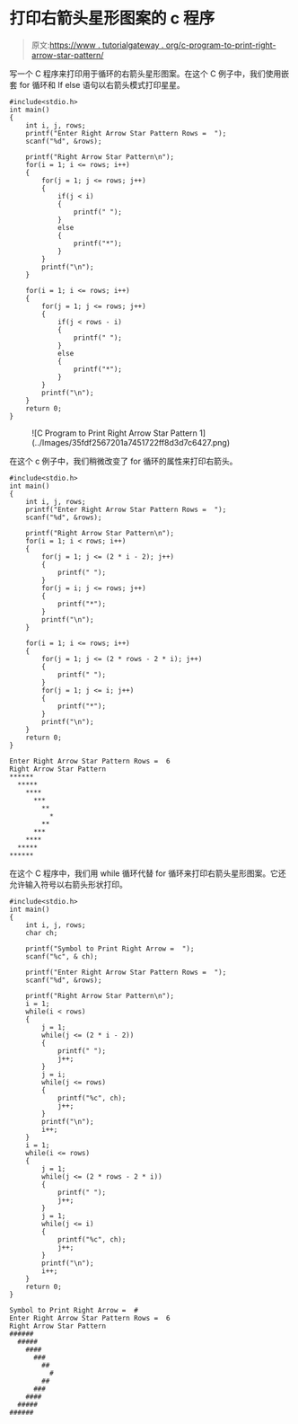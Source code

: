 # 打印右箭头星形图案的 c 程序

> 原文:[https://www . tutorialgateway . org/c-program-to-print-right-arrow-star-pattern/](https://www.tutorialgateway.org/c-program-to-print-right-arrow-star-pattern/)

写一个 C 程序来打印用于循环的右箭头星形图案。在这个 C 例子中，我们使用嵌套 for 循环和 If else 语句以右箭头模式打印星星。

```
#include<stdio.h>
int main()
{
 	int i, j, rows; 
 	printf("Enter Right Arrow Star Pattern Rows =  ");
 	scanf("%d", &rows);

    printf("Right Arrow Star Pattern\n");
	for(i = 1; i <= rows; i++)
	{
        for(j = 1; j <= rows; j++)
        {
            if(j < i)
            {
                printf(" ");
            }
            else
            {
                printf("*");
            }
        }
		printf("\n");
	}

    for(i = 1; i <= rows; i++)
	{
		for(j = 1; j <= rows; j++)
		{
            if(j < rows - i)
            {
                printf(" ");
            }
            else
            {
                printf("*");
            }		
		}
		printf("\n");
	}
 	return 0;
}
```

<figure class="wp-block-image size-large">![C Program to Print Right Arrow Star Pattern 1](../Images/35fdf2567201a7451722ff8d3d7c6427.png)</figure>

在这个 c 例子中，我们稍微改变了 for 循环的属性来打印右箭头。

```
#include<stdio.h>
int main()
{
 	int i, j, rows; 
 	printf("Enter Right Arrow Star Pattern Rows =  ");
 	scanf("%d", &rows);

    printf("Right Arrow Star Pattern\n");
	for(i = 1; i < rows; i++)
	{
        for(j = 1; j <= (2 * i - 2); j++)
        {
            printf(" ");
        }
        for(j = i; j <= rows; j++)
        {
            printf("*");
        }
		printf("\n");
	}

    for(i = 1; i <= rows; i++)
	{
		for(j = 1; j <= (2 * rows - 2 * i); j++)
		{
            printf(" ");
        }
        for(j = 1; j <= i; j++)
        {
            printf("*");
		}
		printf("\n");
	}
 	return 0;
}
```

```
Enter Right Arrow Star Pattern Rows =  6
Right Arrow Star Pattern
******
  *****
    ****
      ***
        **
          *
        **
      ***
    ****
  *****
******
```

在这个 C 程序中，我们用 while 循环代替 for 循环来打印右箭头星形图案。它还允许输入符号以右箭头形状打印。

```
#include<stdio.h>
int main()
{
 	int i, j, rows;
    char ch;

    printf("Symbol to Print Right Arrow =  ");
    scanf("%c", & ch);

 	printf("Enter Right Arrow Star Pattern Rows =  ");
 	scanf("%d", &rows);

    printf("Right Arrow Star Pattern\n");
    i = 1;
	while(i < rows)
	{
        j = 1;
        while(j <= (2 * i - 2))
        {
            printf(" ");
            j++;
        }
        j = i;
        while(j <= rows)
        {
            printf("%c", ch);
            j++;
        }
		printf("\n");
        i++;
	}
    i = 1;
    while(i <= rows)
	{
        j = 1;
		while(j <= (2 * rows - 2 * i))
		{
            printf(" ");
            j++;
        }
        j = 1;
        while(j <= i)
        {
            printf("%c", ch);
            j++;
		}
		printf("\n");
        i++;
	}
 	return 0;
}
```

```
Symbol to Print Right Arrow =  #
Enter Right Arrow Star Pattern Rows =  6
Right Arrow Star Pattern
######
  #####
    ####
      ###
        ##
          #
        ##
      ###
    ####
  #####
######
```